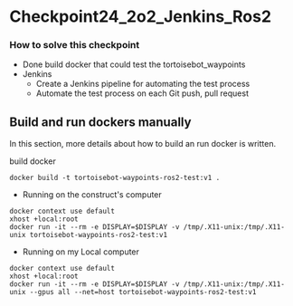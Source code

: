# Checkpoint24_2o2_Jenkins_Ros2

### How to solve this checkpoint
- Done build docker that could test the tortoisebot_waypoints
- Jenkins
    - Create a Jenkins pipeline for automating the test process
    - Automate the test process on each Git push, pull request

## Build and run dockers manually

In this section, more details about how to build an run docker is written.

build docker 

```
docker build -t tortoisebot-waypoints-ros2-test:v1 .
```

- Running on the construct's computer

```
docker context use default
xhost +local:root
docker run -it --rm -e DISPLAY=$DISPLAY -v /tmp/.X11-unix:/tmp/.X11-unix tortoisebot-waypoints-ros2-test:v1 
```
- Running on my Local computer

```
docker context use default
xhost +local:root
docker run -it --rm -e DISPLAY=$DISPLAY -v /tmp/.X11-unix:/tmp/.X11-unix --gpus all --net=host tortoisebot-waypoints-ros2-test:v1 
```

